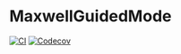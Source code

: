 # MaxwellGuidedMode

[![CI](https://github.com/wsshin/MaxwellGuidedMode.jl/workflows/CI/badge.svg)](https://github.com/wsshin/MaxwellGuidedMode.jl/actions)
[![Codecov](http://codecov.io/github/wsshin/MaxwellGuidedMode.jl/coverage.svg?branch=main)](http://codecov.io/github/wsshin/MaxwellGuidedMode.jl?branch=main)

